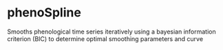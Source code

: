 # phenoSpline
Smooths phenological time series iteratively using a bayesian information criterion (BIC) to determine optimal smoothing parameters and curve
